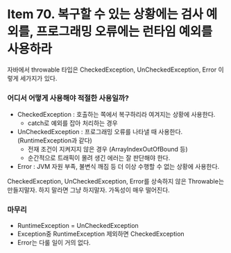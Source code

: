 # Item 70. 복구할 수 있는 상황에는 검사 예외를, 프로그래밍 오류에는 런타임 예외를 사용하라

자바에서 throwable 타입은 CheckedException, UnCheckedException, Error 이렇게 세가지가 있다.

### 어디서 어떻게 사용해야 적절한 사용일까?

- CheckedException : 호출하는 쪽에서 복구하리라 여겨지는 상황에 사용한다.
    - catch로 예외를 잡아 처리하는 경우
- UnCheckedException : 프로그래밍 오류를 나타낼 때 사용한다. (RuntimeException과 같다)
    - 전재 조건이 지켜지지 않은 경우 (ArrayIndexOutOfBound 등)
    - 순간적으로 트래픽이 몰려 생긴 에러는 잘 판단해야 한다.
- Error : JVM 자원 부족, 불변식 깨짐 등 더 이상 수행할 수 없는 상황에 사용한다.

CheckedException, UnCheckedException, Error를 상속하지 않은 Throwable는 만들지말자. 하지 말라면 그냥 하지말자. 가독성이 매우 떨어진다.

### 마무리

- RuntimeException = UnCheckedException
- Exception중 RuntimeException 제외하면 CheckedException
- Error는 다룰 일이 거의 없다.
